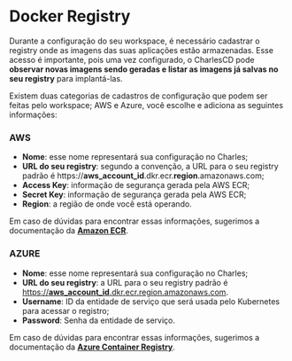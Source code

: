 # Docker Registry

Durante a configuração do seu workspace, é necessário cadastrar o registry onde as imagens das suas aplicações estão armazenadas. Esse acesso é importante, pois uma vez configurado, o CharlesCD pode **observar novas imagens sendo geradas e listar as imagens já salvas no seu registry** para implantá-las.

Existem duas categorias de cadastros de configuração que podem ser feitas pelo workspace; AWS e Azure, você escolhe e adiciona as seguintes informações:

### AWS

* **Nome**: esse nome representará sua configuração no Charles;
* **URL do seu registry**: segundo a convenção, a URL para o seu registry padrão é  https://**aws\_account\_id**.dkr.ecr.**region**.amazonaws.com;
* **Access Key**: informação de segurança gerada pela AWS ECR;
* **Secret Key**: informação de segurança gerada pela AWS ECR;
* **Region**: a região de onde você está operando. 

Em caso de dúvidas para encontrar essas informações, sugerimos a documentação da [**Amazon ECR**](https://docs.aws.amazon.com/AmazonECR/latest/userguide/Registries.html).

### AZURE

* **Nome**: esse nome representará sua configuração no Charles;
* **URL do seu registry**: a URL para o seu registry padrão é [https://**aws\_account\_id**.dkr.ecr.region.amazonaws.com](https://aws_account_id.dkr.ecr.region.amazonaws.com).
* **Username**: ID da entidade de serviço que será usada pelo Kubernetes para acessar o registro;
* **Password**: Senha da entidade de serviço.

Em caso de dúvidas para encontrar essas informações, sugerimos a documentação da [**Azure Container Registry**](https://docs.microsoft.com/en-us/azure/container-registry/container-registry-concepts).

